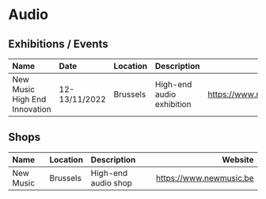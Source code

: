 # Audio

## Exhibitions / Events

| Name                          | Date          | Location | Description               | Website                 |
| :---------------------------- | :------------ | :------- | :------------------------ | ----------------------: |
| New Music High End Innovation | 12-13/11/2022 | Brussels | High-end audio exhibition | https://www.newmusic.be |

## Shops

| Name      | Location | Description         | Website                 |
| :-------- | :------- | :------------------ | ----------------------: |
| New Music | Brussels | High-end audio shop | https://www.newmusic.be |
